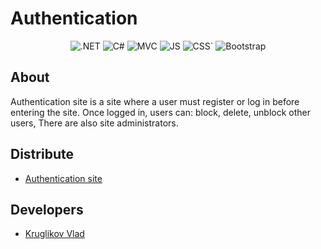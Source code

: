# Authentication

<p align="center">
   <img src="https://img.shields.io/badge/.NET_6-8A2BE2?style=flat-square" alt=".NET">
   <img src="https://img.shields.io/badge/C%23-blue?style=flat-square" alt="C#">
   <img src="https://img.shields.io/badge/ASP.NET_Core_MVC-gray?style=flat-square" alt="MVC">
  <img src="https://img.shields.io/badge/JavaScript-orange?style=flat-square" alt="JS">
  <img src="https://img.shields.io/badge/CSS-red?style=flat-square" alt="CSS`">
  <img src="https://img.shields.io/badge/Bootstrap-purple?style=flat-square" alt="Bootstrap">
</p>

## About

Authentication site is a site where a user must register or log in before entering the site. Once logged in, users can: block, delete, unblock other users, There are also site administrators.  

## Distribute

- [Authentication site](https://vladkryglikov.bsite.net/)


## Developers

- [Kruglikov Vlad](https://github.com/l1ghtnibGG)

